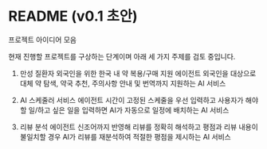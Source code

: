 # README (v0.1 초안)
프로젝트 아이디어 모음

현재 진행할 프로젝트를 구상하는 단계이며 아래 세 가지 주제를 검토 중입니다.

1. 만성 질환자 외국인을 위한 한국 내 약 복용/구매 지원 에이전트
외국인을 대상으로 대체 약 탐색, 약국 추천, 주의사항 안내 및 번역까지 지원하는 AI 서비스

2. AI 스케줄러 서비스 에이전트
시간이 고정된 스케줄을 우선 입력하고 사용자가 해야 할 일/하고 싶은 일을 입력하면 AI가 자동으로 일정에 배치하는 AI 서비스

3. 리뷰 분석 에이전트
신조어까지 반영해 리뷰를 정확히 해석하고 평점과 리뷰 내용이 불일치할 경우 AI가 리뷰를 재분석하여 적절한 평점을 제시하는 AI 서비스
